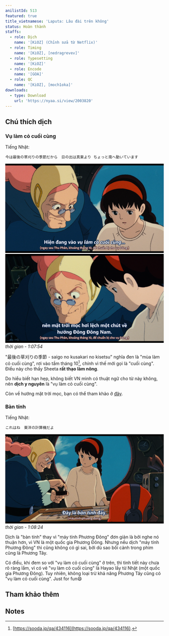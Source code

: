 ```yaml
---
anilistId: 513
featured: true
title_vietnamese: 'Laputa: Lâu đài trên không'
status: Hoàn thành
staffs:
  - role: Dịch
    name: '[KiOZ] (Chỉnh sửa từ Netflix)'
  - role: Timing
    name: '[KiOZ], [nedragrevev]'
  - role: Typesetting
    name: '[KiOZ]'
  - role: Encode
    name: '[GOA]'
  - role: QC
    name: '[KiOZ], [moch1oka]'
downloads:
  - type: Download
    url: 'https://nyaa.si/view/2003820'
---
```

## Chú thích dịch

### Vụ làm cỏ cuối cùng

Tiếng Nhật:

```
今は最後の草刈りの季節だから　日の出は真東より ちょっと南へ動いています
```

![](vu-lam-co-01.png)
![](vu-lam-co-02.png)*thời gian - 1:07:54*

"最後の草刈りの季節 - saigo no kusakari no kisetsu" nghĩa đen là "mùa làm cỏ cuối cùng", rơi vào tầm tháng 10[^1], chính vì thế mới gọi là "cuối cùng". Điều này cho thấy Sheeta **rất thạo làm nông**.

Do hiểu biết hạn hẹp, không biết VN mình có thuật ngữ cho từ này không, nên **dịch y nguyên** là "vụ làm cỏ cuối cùng".

Còn về hướng mặt trời mọc, bạn có thể tham khảo ở [đây](https://fas.hcmute.edu.vn/ArticleId/f9ec460d-2571-4b9a-b819-2efc81bd96d8/trai-dat-va-nhung-ngay-dan-dac-biet-trong-nam).

### Bàn tính

Tiếng Nhật:

```
これはね　東洋の計算機だよ
```

![](ban-tinh.png)*thời gian - 1:08:24*

Dịch là "bàn tính" thay vì "máy tính Phương Đông" đơn giản là bởi nghe nó thuận hơn, vì VN là một quốc gia Phương Đông. Nhưng nếu dịch "máy tính Phương Đông" thì cũng không có gì sai, bởi dù sao bối cảnh trong phim cũng là Phương Tây. 

Có điều, khi đem so với "vụ làm cỏ cuối cùng" ở trên, thì tình tiết này chưa rõ ràng lắm, vì có vẻ "vụ làm cỏ cuối cùng" là Hayao lấy từ Nhật (một quốc gia Phương Đông). Tuy nhiên, không loại trừ khả năng Phương Tây cũng có "vụ làm cỏ cuối cùng". Just for fun😄

## Tham khảo thêm

## Notes

[^1]: [https://sooda.jp/qa/434116](https://sooda.jp/qa/434116).
